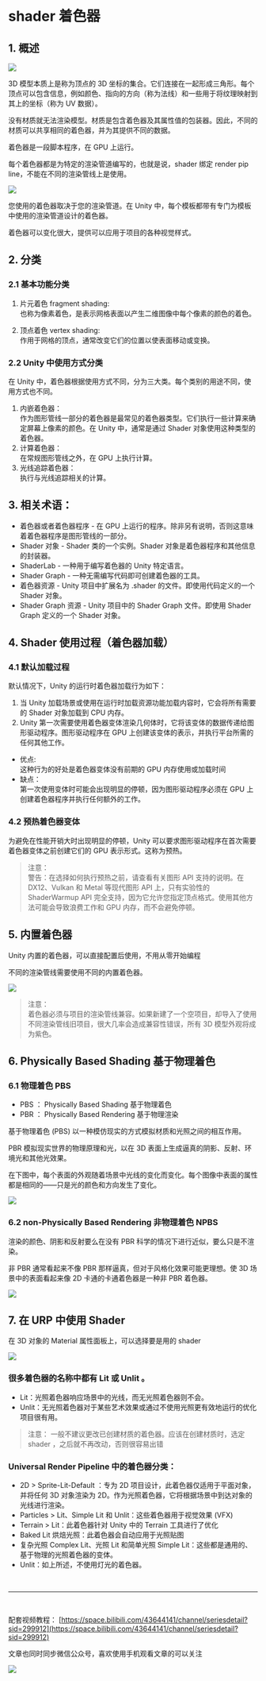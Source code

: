# shader 着色器

## 1. 概述

![](../imgs/shaderintro01.png)

3D 模型本质上是称为顶点的 3D 坐标的集合。它们连接在一起形成三角形。每个顶点可以包含信息，例如颜色、指向的方向（称为法线）和一些用于将纹理映射到其上的坐标（称为 UV 数据）。

没有材质就无法渲染模型。材质是包含着色器及其属性值的包装器。因此，不同的材质可以共享相同的着色器，并为其提供不同的数据。

着色器是一段脚本程序，在 GPU 上运行。

每个着色器都是为特定的渲染管道编写的，也就是说，shader 绑定 render pip line，不能在不同的渲染管线上是使用。

![](../imgs/f9a7bbfa-9e76-42f3-bf2c-7ef4bdd896a9_CC_Shad_Shdrs_1.png.2000x0x1.png)

您使用的着色器取决于您的渲染管道。在 Unity 中，每个模板都带有专门为模板中使用的渲染管道设计的着色器。

着色器可以变化很大，提供可以应用于项目的各种视觉样式。

## 2. 分类

### 2.1 基本功能分类

1. 片元着色 fragment shading:  
   也称为像素着色，是表示网格表面以产生二维图像中每个像素的颜色的着色。

2. 顶点着色 vertex shading:  
   作用于网格的顶点，通常改变它们的位置以使表面移动或变换。

### 2.2 Unity 中使用方式分类

在 Unity 中，着色器根据使用方式不同，分为三大类。每个类别的用途不同，使用方式也不同。

1. 内嵌着色器：  
   作为图形管线一部分的着色器是最常见的着色器类型。它们执行一些计算来确定屏幕上像素的颜色。在 Unity 中，通常是通过 Shader 对象使用这种类型的着色器。
2. 计算着色器：  
   在常规图形管线之外，在 GPU 上执行计算。
3. 光线追踪着色器：  
   执行与光线追踪相关的计算。

## 3. 相关术语：

- 着色器或者着色器程序 - 在 GPU 上运行的程序。除非另有说明，否则这意味着着色器程序是图形管线的一部分。
- Shader 对象 - Shader 类的一个实例。Shader 对象是着色器程序和其他信息的封装器。
- ShaderLab - 一种用于编写着色器的 Unity 特定语言。
- Shader Graph - 一种无需编写代码即可创建着色器的工具。
- 着色器资源 - Unity 项目中扩展名为 .shader 的文件。即使用代码定义的一个 Shader 对象。
- Shader Graph 资源 - Unity 项目中的 Shader Graph 文件。即使用 Shader Graph 定义的一个 Shader 对象。

## 4. Shader 使用过程（着色器加载）

### 4.1 默认加载过程

默认情况下，Unity 的运行时着色器加载行为如下：

1. 当 Unity 加载场景或使用在运行时加载资源功能加载内容时，它会将所有需要的 Shader 对象加载到 CPU 内存。
2. Unity 第一次需要使用着色器变体渲染几何体时，它将该变体的数据传递给图形驱动程序。图形驱动程序在 GPU 上创建该变体的表示，并执行平台所需的任何其他工作。

- 优点:  
   这种行为的好处是着色器变体没有前期的 GPU 内存使用或加载时间
- 缺点：  
  第一次使用变体时可能会出现明显的停顿，因为图形驱动程序必须在 GPU 上创建着色器程序并执行任何额外的工作。

### 4.2 预热着色器变体

为避免在性能开销大时出现明显的停顿，Unity 可以要求图形驱动程序在首次需要着色器变体之前创建它们的 GPU 表示形式。这称为预热。

> 注意：  
> 警告：在选择如何执行预热之前，请查看有关图形 API 支持的说明。在 DX12、Vulkan 和 Metal 等现代图形 API 上，只有实验性的 ShaderWarmup API 完全支持，因为它允许您指定顶点格式。使用其他方法可能会导致浪费工作和 GPU 内存，而不会避免停顿。

## 5. 内置着色器

Unity 内置的着色器，可以直接配置后使用，不用从零开始编程

不同的渲染管线需要使用不同的内置着色器。

![](../imgs/unity_building_shader.png)

> 注意：  
> 着色器必须与项目的渲染管线兼容。如果新建了一个空项目，却导入了使用不同渲染管线旧项目，很大几率会造成兼容性错误，所有 3D 模型外观将成为紫色。

## 6. Physically Based Shading 基于物理着色

### 6.1 物理着色 PBS

- PBS ： Physically Based Shading 基于物理着色
- PBR ： Physically Based Rendering 基于物理渲染

基于物理着色 (PBS) 以一种模仿现实的方式模拟材质和光照之间的相互作用。

PBR 模拟现实世界的物理原理和光，以在 3D 表面上生成逼真的阴影、反射、环境光和其他光效果。

在下图中，每个表面的外观随着场景中光线的变化而变化。每个图像中表面的属性都是相同的——只是光的颜色和方向发生了变化。

![](../imgs/PBRExample.gif)

### 6.2 non-Physically Based Rendering 非物理着色 NPBS

渲染的颜色、阴影和反射要么在没有 PBR 科学的情况下进行近似，要么只是不渲染。

非 PBR 通常看起来不像 PBR 那样逼真，但对于风格化效果可能更理想。使 3D 场景中的表面看起来像 2D 卡通的卡通着色器是一种非 PBR 着色器。

![](../imgs/npbs.png)

## 7. 在 URP 中使用 Shader

在 3D 对象的 Material 属性面板上，可以选择要是用的 shader

![](../imgs/urp_shader.png)

### 很多着色器的名称中都有 Lit 或 Unlit 。

- Lit：光照着色器响应场景中的光线，而无光照着色器则不会。
- Unlit：无光照着色器对于某些艺术效果或通过不使用光照更有效地运行的优化项目很有用。

> 注意：
> 一般不建议更改已创建材质的着色器。应该在创建材质时，选定 shader ，之后就不再改动，否则很容易出错

### Universal Render Pipeline 中的着色器分类：

- 2D > Sprite-Lit-Default ：专为 2D 项目设计，此着色器仅适用于平面对象，并将任何 3D 对象渲染为 2D。作为光照着色器，它将根据场景中到达对象的光线进行渲染。
- Particles > Lit、Simple Lit 和 Unlit：这些着色器用于视觉效果 (VFX)
- Terrain > Lit：此着色器针对 Unity 中的 Terrain 工具进行了优化
- Baked Lit 烘焙光照：此着色器会自动应用于光照贴图
- 复杂光照 Complex Lit、光照 Lit 和简单光照 Simple Lit：这些都是通用的、基于物理的光照着色器的变体。
- Unlit：如上所述，不使用灯光的着色器。

<br>
<hr>
<br>

配套视频教程：
[https://space.bilibili.com/43644141/channel/seriesdetail?sid=299912](https://space.bilibili.com/43644141/channel/seriesdetail?sid=299912)

文章也同时同步微信公众号，喜欢使用手机观看文章的可以关注

![](../imgs/微信公众号二维码.jpg)
